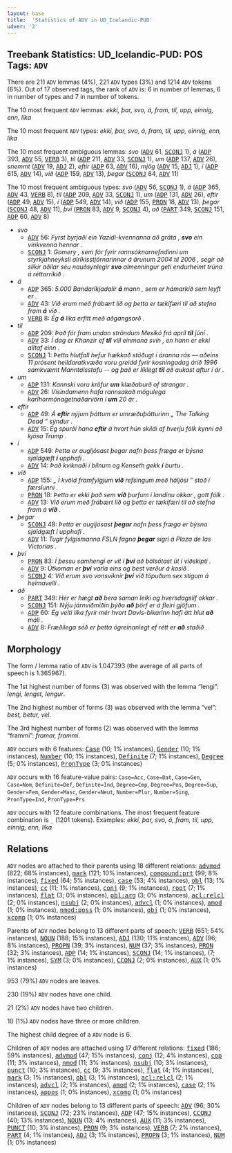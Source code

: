 ```yaml
---
layout: base
title:  'Statistics of ADV in UD_Icelandic-PUD'
udver: '2'
---
```


## Treebank Statistics: UD_Icelandic-PUD: POS Tags: `ADV`

There are 211 `ADV` lemmas (4%), 221 `ADV` types (3%) and 1214 `ADV` tokens (6%).
Out of 17 observed tags, the rank of `ADV` is: 6 in number of lemmas, 6 in number of types and 7 in number of tokens.

The 10 most frequent `ADV` lemmas: <em>ekki, þar, svo, á, fram, til, upp, einnig, enn, líka</em>

The 10 most frequent `ADV` types:  <em>ekki, þar, svo, á, fram, til, upp, einnig, enn, líka</em>

The 10 most frequent ambiguous lemmas: <em>svo</em> (<tt><a href="is_pud-pos-ADV.html">ADV</a></tt> 61, <tt><a href="is_pud-pos-SCONJ.html">SCONJ</a></tt> 1), <em>á</em> (<tt><a href="is_pud-pos-ADP.html">ADP</a></tt> 393, <tt><a href="is_pud-pos-ADV.html">ADV</a></tt> 55, <tt><a href="is_pud-pos-VERB.html">VERB</a></tt> 3), <em>til</em> (<tt><a href="is_pud-pos-ADP.html">ADP</a></tt> 211, <tt><a href="is_pud-pos-ADV.html">ADV</a></tt> 33, <tt><a href="is_pud-pos-SCONJ.html">SCONJ</a></tt> 1), <em>um</em> (<tt><a href="is_pud-pos-ADP.html">ADP</a></tt> 137, <tt><a href="is_pud-pos-ADV.html">ADV</a></tt> 26), <em>snemmt</em> (<tt><a href="is_pud-pos-ADV.html">ADV</a></tt> 19, <tt><a href="is_pud-pos-ADJ.html">ADJ</a></tt> 2), <em>eftir</em> (<tt><a href="is_pud-pos-ADP.html">ADP</a></tt> 63, <tt><a href="is_pud-pos-ADV.html">ADV</a></tt> 16), <em>mjög</em> (<tt><a href="is_pud-pos-ADV.html">ADV</a></tt> 15, <tt><a href="is_pud-pos-ADJ.html">ADJ</a></tt> 1), <em>í</em> (<tt><a href="is_pud-pos-ADP.html">ADP</a></tt> 615, <tt><a href="is_pud-pos-ADV.html">ADV</a></tt> 14), <em>við</em> (<tt><a href="is_pud-pos-ADP.html">ADP</a></tt> 159, <tt><a href="is_pud-pos-ADV.html">ADV</a></tt> 13), <em>þegar</em> (<tt><a href="is_pud-pos-SCONJ.html">SCONJ</a></tt> 64, <tt><a href="is_pud-pos-ADV.html">ADV</a></tt> 11)

The 10 most frequent ambiguous types:  <em>svo</em> (<tt><a href="is_pud-pos-ADV.html">ADV</a></tt> 56, <tt><a href="is_pud-pos-SCONJ.html">SCONJ</a></tt> 1), <em>á</em> (<tt><a href="is_pud-pos-ADP.html">ADP</a></tt> 365, <tt><a href="is_pud-pos-ADV.html">ADV</a></tt> 43, <tt><a href="is_pud-pos-VERB.html">VERB</a></tt> 8), <em>til</em> (<tt><a href="is_pud-pos-ADP.html">ADP</a></tt> 209, <tt><a href="is_pud-pos-ADV.html">ADV</a></tt> 33, <tt><a href="is_pud-pos-SCONJ.html">SCONJ</a></tt> 1), <em>um</em> (<tt><a href="is_pud-pos-ADP.html">ADP</a></tt> 131, <tt><a href="is_pud-pos-ADV.html">ADV</a></tt> 26), <em>eftir</em> (<tt><a href="is_pud-pos-ADP.html">ADP</a></tt> 49, <tt><a href="is_pud-pos-ADV.html">ADV</a></tt> 15), <em>í</em> (<tt><a href="is_pud-pos-ADP.html">ADP</a></tt> 549, <tt><a href="is_pud-pos-ADV.html">ADV</a></tt> 14), <em>við</em> (<tt><a href="is_pud-pos-ADP.html">ADP</a></tt> 155, <tt><a href="is_pud-pos-PRON.html">PRON</a></tt> 18, <tt><a href="is_pud-pos-ADV.html">ADV</a></tt> 13), <em>þegar</em> (<tt><a href="is_pud-pos-SCONJ.html">SCONJ</a></tt> 48, <tt><a href="is_pud-pos-ADV.html">ADV</a></tt> 11), <em>því</em> (<tt><a href="is_pud-pos-PRON.html">PRON</a></tt> 83, <tt><a href="is_pud-pos-ADV.html">ADV</a></tt> 9, <tt><a href="is_pud-pos-SCONJ.html">SCONJ</a></tt> 4), <em>að</em> (<tt><a href="is_pud-pos-PART.html">PART</a></tt> 349, <tt><a href="is_pud-pos-SCONJ.html">SCONJ</a></tt> 151, <tt><a href="is_pud-pos-ADP.html">ADP</a></tt> 60, <tt><a href="is_pud-pos-ADV.html">ADV</a></tt> 8)


* <em>svo</em>
  * <tt><a href="is_pud-pos-ADV.html">ADV</a></tt> 56: <em>Fyrst byrjaði ein Yazidi-kvennanna að gráta , <b>svo</b> ein vinkvenna hennar .</em>
  * <tt><a href="is_pud-pos-SCONJ.html">SCONJ</a></tt> 1: <em>Gomery , sem fór fyrir rannsóknarnefndinni um styrkjahneyksli alríkisstjórnarinnar á árunum 2004 til 2006 , segir að slíkir aðilar séu nauðsynlegir <b>svo</b> almenningur geti endurheimt trúna á réttarríkið .</em>
* <em>á</em>
  * <tt><a href="is_pud-pos-ADP.html">ADP</a></tt> 365: <em>5.000 Bandaríkjadalir <b>á</b> mann , sem er hámarkið sem leyft er .</em>
  * <tt><a href="is_pud-pos-ADV.html">ADV</a></tt> 43: <em>Við erum með frábært lið og þetta er tækifæri til að stefna fram <b>á</b> við .</em>
  * <tt><a href="is_pud-pos-VERB.html">VERB</a></tt> 8: <em>Ég <b>á</b> líka erfitt með aðgangsorð .</em>
* <em>til</em>
  * <tt><a href="is_pud-pos-ADP.html">ADP</a></tt> 209: <em>Það fór fram undan ströndum Mexíkó frá apríl <b>til</b> júní .</em>
  * <tt><a href="is_pud-pos-ADV.html">ADV</a></tt> 33: <em>Í dag er Khanzir ef <b>til</b> vill einmana svín , en hann er ekki alltaf einn .</em>
  * <tt><a href="is_pud-pos-SCONJ.html">SCONJ</a></tt> 1: <em>Þetta hlutfall hefur hækkað stöðugt í áranna rás — aðeins 11 prósent heildaratkvæða voru greidd fyrir kosningadag árið 1996 samkvæmt Manntalsstofu -- og það er líklegt <b>til</b> að aukast aftur í ár .</em>
* <em>um</em>
  * <tt><a href="is_pud-pos-ADP.html">ADP</a></tt> 131: <em>Kannski voru kröfur <b>um</b> klæðaburð of strangar .</em>
  * <tt><a href="is_pud-pos-ADV.html">ADV</a></tt> 26: <em>Vísindamenn hafa rannsakað mögulega karlhormónagetnaðarvörn í <b>um</b> 20 ár .</em>
* <em>eftir</em>
  * <tt><a href="is_pud-pos-ADP.html">ADP</a></tt> 49: <em>Á <b>eftir</b> nýjum þáttum er umræðuþátturinn „ The Talking Dead “ sýndur .</em>
  * <tt><a href="is_pud-pos-ADV.html">ADV</a></tt> 15: <em>Ég spurði hana <b>eftir</b> á hvort hún skildi af hverju fólk kynni að kjósa Trump .</em>
* <em>í</em>
  * <tt><a href="is_pud-pos-ADP.html">ADP</a></tt> 549: <em>Þetta er augljósast þegar nafn þess fræga er býsna sjaldgæft <b>í</b> upphafi .</em>
  * <tt><a href="is_pud-pos-ADV.html">ADV</a></tt> 14: <em>Það kviknaði í bílnum og Kenseth gekk <b>í</b> burtu .</em>
* <em>við</em>
  * <tt><a href="is_pud-pos-ADP.html">ADP</a></tt> 155: <em>„ Í kvöld framfylgjum <b>við</b> refsingum með háljósi “ stóð í færslunni .</em>
  * <tt><a href="is_pud-pos-PRON.html">PRON</a></tt> 18: <em>Þetta er ekki það sem <b>við</b> þurfum í landinu okkar , gott fólk .</em>
  * <tt><a href="is_pud-pos-ADV.html">ADV</a></tt> 13: <em>Við erum með frábært lið og þetta er tækifæri til að stefna fram á <b>við</b> .</em>
* <em>þegar</em>
  * <tt><a href="is_pud-pos-SCONJ.html">SCONJ</a></tt> 48: <em>Þetta er augljósast <b>þegar</b> nafn þess fræga er býsna sjaldgæft í upphafi .</em>
  * <tt><a href="is_pud-pos-ADV.html">ADV</a></tt> 11: <em>Tugir fylgismanna FSLN fagna <b>þegar</b> sigri á Plaza de las Victorias .</em>
* <em>því</em>
  * <tt><a href="is_pud-pos-PRON.html">PRON</a></tt> 83: <em>Í þessu samhengi er vit í <b>því</b> að bölsótast út í viðskipti .</em>
  * <tt><a href="is_pud-pos-ADV.html">ADV</a></tt> 9: <em>Útkoman er <b>því</b> varla eins og best verður á kosið .</em>
  * <tt><a href="is_pud-pos-SCONJ.html">SCONJ</a></tt> 4: <em>Við erum svo vonsviknir <b>því</b> við töpuðum sex stigum á heimavelli .</em>
* <em>að</em>
  * <tt><a href="is_pud-pos-PART.html">PART</a></tt> 349: <em>Hér er hægt <b>að</b> bera saman leiki og hversdagslíf okkar .</em>
  * <tt><a href="is_pud-pos-SCONJ.html">SCONJ</a></tt> 151: <em>Nýju járnviðmiðin þýða <b>að</b> þörf er á fleiri gjöfum .</em>
  * <tt><a href="is_pud-pos-ADP.html">ADP</a></tt> 60: <em>Ég velti líka fyrir mér hvort Davis-bikarinn hafi átt hlut <b>að</b> máli .</em>
  * <tt><a href="is_pud-pos-ADV.html">ADV</a></tt> 8: <em>Fræðilega séð er þetta ógreinanlegt ef rétt er <b>að</b> staðið .</em>

## Morphology

The form / lemma ratio of `ADV` is 1.047393 (the average of all parts of speech is 1.365967).

The 1st highest number of forms (3) was observed with the lemma “lengi”: <em>lengi, lengst, lengur</em>.

The 2nd highest number of forms (3) was observed with the lemma “vel”: <em>best, betur, vel</em>.

The 3rd highest number of forms (2) was observed with the lemma “frammi”: <em>framar, frammi</em>.

`ADV` occurs with 6 features: <tt><a href="is_pud-feat-Case.html">Case</a></tt> (10; 1% instances), <tt><a href="is_pud-feat-Gender.html">Gender</a></tt> (10; 1% instances), <tt><a href="is_pud-feat-Number.html">Number</a></tt> (10; 1% instances), <tt><a href="is_pud-feat-Definite.html">Definite</a></tt> (7; 1% instances), <tt><a href="is_pud-feat-Degree.html">Degree</a></tt> (5; 0% instances), <tt><a href="is_pud-feat-PronType.html">PronType</a></tt> (3; 0% instances)

`ADV` occurs with 16 feature-value pairs: `Case=Acc`, `Case=Dat`, `Case=Gen`, `Case=Nom`, `Definite=Def`, `Definite=Ind`, `Degree=Cmp`, `Degree=Pos`, `Degree=Sup`, `Gender=Fem`, `Gender=Masc`, `Gender=Neut`, `Number=Plur`, `Number=Sing`, `PronType=Ind`, `PronType=Prs`

`ADV` occurs with 12 feature combinations.
The most frequent feature combination is `_` (1201 tokens).
Examples: <em>ekki, þar, svo, á, fram, til, upp, einnig, enn, líka</em>


## Relations

`ADV` nodes are attached to their parents using 18 different relations: <tt><a href="is_pud-dep-advmod.html">advmod</a></tt> (822; 68% instances), <tt><a href="is_pud-dep-mark.html">mark</a></tt> (121; 10% instances), <tt><a href="is_pud-dep-compound-prt.html">compound:prt</a></tt> (99; 8% instances), <tt><a href="is_pud-dep-fixed.html">fixed</a></tt> (64; 5% instances), <tt><a href="is_pud-dep-case.html">case</a></tt> (53; 4% instances), <tt><a href="is_pud-dep-obl.html">obl</a></tt> (13; 1% instances), <tt><a href="is_pud-dep-cc.html">cc</a></tt> (11; 1% instances), <tt><a href="is_pud-dep-conj.html">conj</a></tt> (9; 1% instances), <tt><a href="is_pud-dep-root.html">root</a></tt> (7; 1% instances), <tt><a href="is_pud-dep-flat.html">flat</a></tt> (3; 0% instances), <tt><a href="is_pud-dep-obl-arg.html">obl:arg</a></tt> (3; 0% instances), <tt><a href="is_pud-dep-acl-relcl.html">acl:relcl</a></tt> (2; 0% instances), <tt><a href="is_pud-dep-nsubj.html">nsubj</a></tt> (2; 0% instances), <tt><a href="is_pud-dep-advcl.html">advcl</a></tt> (1; 0% instances), <tt><a href="is_pud-dep-amod.html">amod</a></tt> (1; 0% instances), <tt><a href="is_pud-dep-nmod-poss.html">nmod:poss</a></tt> (1; 0% instances), <tt><a href="is_pud-dep-obj.html">obj</a></tt> (1; 0% instances), <tt><a href="is_pud-dep-xcomp.html">xcomp</a></tt> (1; 0% instances)

Parents of `ADV` nodes belong to 13 different parts of speech: <tt><a href="is_pud-pos-VERB.html">VERB</a></tt> (651; 54% instances), <tt><a href="is_pud-pos-NOUN.html">NOUN</a></tt> (188; 15% instances), <tt><a href="is_pud-pos-ADJ.html">ADJ</a></tt> (130; 11% instances), <tt><a href="is_pud-pos-ADV.html">ADV</a></tt> (96; 8% instances), <tt><a href="is_pud-pos-PROPN.html">PROPN</a></tt> (39; 3% instances), <tt><a href="is_pud-pos-NUM.html">NUM</a></tt> (37; 3% instances), <tt><a href="is_pud-pos-PRON.html">PRON</a></tt> (32; 3% instances), <tt><a href="is_pud-pos-ADP.html">ADP</a></tt> (14; 1% instances), <tt><a href="is_pud-pos-SCONJ.html">SCONJ</a></tt> (14; 1% instances),  (7; 1% instances), <tt><a href="is_pud-pos-SYM.html">SYM</a></tt> (3; 0% instances), <tt><a href="is_pud-pos-CCONJ.html">CCONJ</a></tt> (2; 0% instances), <tt><a href="is_pud-pos-AUX.html">AUX</a></tt> (1; 0% instances)

953 (79%) `ADV` nodes are leaves.

230 (19%) `ADV` nodes have one child.

21 (2%) `ADV` nodes have two children.

10 (1%) `ADV` nodes have three or more children.

The highest child degree of a `ADV` node is 6.

Children of `ADV` nodes are attached using 17 different relations: <tt><a href="is_pud-dep-fixed.html">fixed</a></tt> (186; 59% instances), <tt><a href="is_pud-dep-advmod.html">advmod</a></tt> (47; 15% instances), <tt><a href="is_pud-dep-conj.html">conj</a></tt> (12; 4% instances), <tt><a href="is_pud-dep-cop.html">cop</a></tt> (11; 3% instances), <tt><a href="is_pud-dep-nmod.html">nmod</a></tt> (11; 3% instances), <tt><a href="is_pud-dep-nsubj.html">nsubj</a></tt> (10; 3% instances), <tt><a href="is_pud-dep-punct.html">punct</a></tt> (10; 3% instances), <tt><a href="is_pud-dep-cc.html">cc</a></tt> (9; 3% instances), <tt><a href="is_pud-dep-flat.html">flat</a></tt> (4; 1% instances), <tt><a href="is_pud-dep-mark.html">mark</a></tt> (3; 1% instances), <tt><a href="is_pud-dep-obl.html">obl</a></tt> (3; 1% instances), <tt><a href="is_pud-dep-acl-relcl.html">acl:relcl</a></tt> (2; 1% instances), <tt><a href="is_pud-dep-advcl.html">advcl</a></tt> (2; 1% instances), <tt><a href="is_pud-dep-amod.html">amod</a></tt> (2; 1% instances), <tt><a href="is_pud-dep-case.html">case</a></tt> (2; 1% instances), <tt><a href="is_pud-dep-appos.html">appos</a></tt> (1; 0% instances), <tt><a href="is_pud-dep-xcomp.html">xcomp</a></tt> (1; 0% instances)

Children of `ADV` nodes belong to 13 different parts of speech: <tt><a href="is_pud-pos-ADV.html">ADV</a></tt> (96; 30% instances), <tt><a href="is_pud-pos-SCONJ.html">SCONJ</a></tt> (72; 23% instances), <tt><a href="is_pud-pos-ADP.html">ADP</a></tt> (47; 15% instances), <tt><a href="is_pud-pos-CCONJ.html">CCONJ</a></tt> (40; 13% instances), <tt><a href="is_pud-pos-NOUN.html">NOUN</a></tt> (13; 4% instances), <tt><a href="is_pud-pos-AUX.html">AUX</a></tt> (11; 3% instances), <tt><a href="is_pud-pos-PUNCT.html">PUNCT</a></tt> (10; 3% instances), <tt><a href="is_pud-pos-PRON.html">PRON</a></tt> (9; 3% instances), <tt><a href="is_pud-pos-VERB.html">VERB</a></tt> (7; 2% instances), <tt><a href="is_pud-pos-PART.html">PART</a></tt> (4; 1% instances), <tt><a href="is_pud-pos-ADJ.html">ADJ</a></tt> (3; 1% instances), <tt><a href="is_pud-pos-PROPN.html">PROPN</a></tt> (3; 1% instances), <tt><a href="is_pud-pos-NUM.html">NUM</a></tt> (1; 0% instances)

